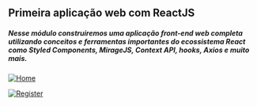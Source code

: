 ## Primeira aplicação web com ReactJS


##### Nesse módulo construiremos uma aplicação front-end web completa utilizando conceitos e ferramentas importantes do ecossistema React como Styled Components, MirageJS, Context API, hooks, Axios e muito mais.

[![Home](https://firebasestorage.googleapis.com/v0/b/my-images-debc9.appspot.com/o/projetos%2Fignite%2Fdtmoney%2Fhome.png?alt=media&token=f68a42f4-caf2-4ac5-bd21-7e0fc1c32ccf "Home")](https://firebasestorage.googleapis.com/v0/b/my-images-debc9.appspot.com/o/projetos%2Fignite%2Fdtmoney%2Fhome.png?alt=media&token=f68a42f4-caf2-4ac5-bd21-7e0fc1c32ccf "Home")

[![Register](https://firebasestorage.googleapis.com/v0/b/my-images-debc9.appspot.com/o/projetos%2Fignite%2Fdtmoney%2Fregister.png?alt=media&token=a2dd5031-2a4c-4bc7-bc40-bebf8301b708 "Register")](https://firebasestorage.googleapis.com/v0/b/my-images-debc9.appspot.com/o/projetos%2Fignite%2Fdtmoney%2Fregister.png?alt=media&token=a2dd5031-2a4c-4bc7-bc40-bebf8301b708 "Register")

